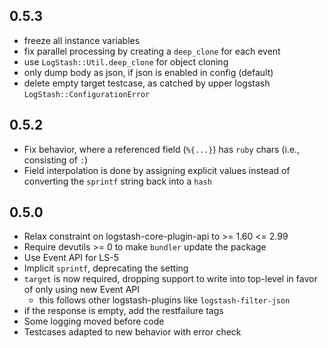 ## 0.5.3
  - freeze all instance variables
  - fix parallel processing by creating a `deep_clone` for each event
  - use `LogStash::Util.deep_clone` for object cloning
  - only dump body as json, if json is enabled in config (default)
  - delete empty target testcase, as catched by upper logstash `LogStash::ConfigurationError`

## 0.5.2
  - Fix behavior, where a referenced field (`%{...}`) has `ruby` chars
  (i.e., consisting of `:`)
  - Field interpolation is done by assigning explicit values instead
  of converting the `sprintf` string back into a `hash`

## 0.5.0
  - Relax constraint on logstash-core-plugin-api to >= 1.60 <= 2.99
  - Require devutils >= 0 to make `bundler` update the package
  - Use Event API for LS-5
  - Implicit `sprintf`, deprecating the setting
  - `target` is now required, dropping support to write into top-level in favor of only using new Event API
    - this follows other logstash-plugins like `logstash-filter-json`
  - if the response is empty, add the restfailure tags
  - Some logging moved before code
  - Testcases adapted to new behavior with error check
